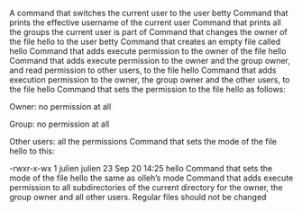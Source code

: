 A command that switches the current user to the user betty
Command that prints the effective username of the current user
Command that prints all the groups the current user is part of
Command that changes the owner of the file hello to the user betty
Command that creates an empty file called hello
Command that adds execute permission to the owner of the file hello
Command that adds execute permission to the owner and the group owner, and read permission to other users, to the file hello
Command that adds execution permission to the owner, the group owner and the other users, to the file hello
Command that sets the permission to the file hello as follows:



Owner: no permission at all

Group: no permission at all

Other users: all the permissions
Command that sets the mode of the file hello to this:



-rwxr-x-wx 1 julien julien 23 Sep 20 14:25 hello
Command that sets the mode of the file hello the same as olleh’s mode
Command that adds execute permission to all subdirectories of the current directory for the owner, the group owner and all other users. Regular files should not be changed
